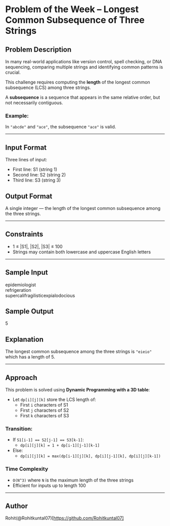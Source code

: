 # Problem of the Week – Longest Common Subsequence of Three Strings

## Problem Description

In many real-world applications like version control, spell checking, or DNA sequencing, comparing multiple strings and identifying common patterns is crucial.

This challenge requires computing the **length** of the longest common subsequence (LCS) among three strings.

A **subsequence** is a sequence that appears in the same relative order, but not necessarily contiguous.

### Example:
In `"abcde"` and `"ace"`, the subsequence `"ace"` is valid.

---

## Input Format

Three lines of input:
- First line: S1 (string 1)
- Second line: S2 (string 2)
- Third line: S3 (string 3)

## Output Format

A single integer — the length of the longest common subsequence among the three strings.

---

## Constraints

- 1 ≤ |S1|, |S2|, |S3| ≤ 100
- Strings may contain both lowercase and uppercase English letters

---

## Sample Input

epidemiologist <br>
refrigeration <br>
supercalifragilisticexpialodocious


## Sample Output

5


## Explanation

The longest common subsequence among the three strings is `"eieio"` which has a length of 5.

---

## Approach

This problem is solved using **Dynamic Programming with a 3D table**:

- Let `dp[i][j][k]` store the LCS length of:
  - First `i` characters of S1
  - First `j` characters of S2
  - First `k` characters of S3

### Transition:

- If `S1[i-1] == S2[j-1] == S3[k-1]`:
  - `dp[i][j][k] = 1 + dp[i-1][j-1][k-1]`
- Else:
  - `dp[i][j][k] = max(dp[i-1][j][k], dp[i][j-1][k], dp[i][j][k-1])`

### Time Complexity

- `O(N^3)` where `N` is the maximum length of the three strings
- Efficient for inputs up to length 100

---

## Author

Rohit(@Rohitkuntal07)[https://github.com/Rohitkuntal07]
